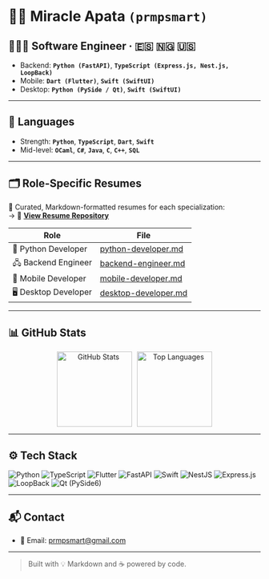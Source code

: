 # 👋🏽 Miracle Apata **`(prmpsmart)`**

## 🧑🏽‍💻 Software Engineer · 🇪🇸 🇳🇬 🇺🇸

- Backend: **`Python (FastAPI)`**, **`TypeScript (Express.js, Nest.js, LoopBack)`**
- Mobile: **`Dart (Flutter)`**, **`Swift (SwiftUI)`**
- Desktop: **`Python (PySide / Qt)`**, **`Swift (SwiftUI)`**

---

## 🧠 Languages

- Strength: **`Python`**, **`TypeScript`**, **`Dart`**, **`Swift`**
- Mid-level: **`OCaml`**, **`C#`**, **`Java`**, **`C`**, **`C++`**, **`SQL`**

---

## 🗂️ Role-Specific Resumes

📄 Curated, Markdown-formatted resumes for each specialization:  
→ 🔗 **[View Resume Repository](https://github.com/prmpsmart/miracle-apata-resumes)**

| Role                 | File                                                                                                      |
| -------------------- | --------------------------------------------------------------------------------------------------------- |
| 🐍 Python Developer  | [python-developer.md](https://github.com/prmpsmart/miracle-apata-resumes/blob/main/python-developer.md)   |
| 🖧 Backend Engineer   | [backend-engineer.md](https://github.com/prmpsmart/miracle-apata-resumes/blob/main/backend-engineer.md)   |
| 📱 Mobile Developer  | [mobile-developer.md](https://github.com/prmpsmart/miracle-apata-resumes/blob/main/mobile-developer.md)   |
| 🖥️ Desktop Developer | [desktop-developer.md](https://github.com/prmpsmart/miracle-apata-resumes/blob/main/desktop-developer.md) |

---

## 📊 GitHub Stats

<div align="center" style="display: flex; flex-wrap: wrap; justify-content: center; gap: 10px;">
<img src="https://github-readme-stats.vercel.app/api?username=prmpsmart&show_icons=true&theme=nightowl&hide_border=true" height="150" alt="GitHub Stats" />
<img src="https://github-readme-stats.vercel.app/api/top-langs/?username=prmpsmart&layout=compact&theme=tokyonight&hide_border=true" height="150" alt="Top Languages" />
</div>

---

## ⚙️ Tech Stack

![Python](https://img.shields.io/badge/Python-3670A0?style=for-the-badge&logo=python&logoColor=ffdd54)
![TypeScript](https://img.shields.io/badge/TypeScript-3178C6?style=for-the-badge&logo=typescript&logoColor=white)
![Flutter](https://img.shields.io/badge/Flutter-02569B?style=for-the-badge&logo=flutter&logoColor=white)
![FastAPI](https://img.shields.io/badge/FastAPI-009688?style=for-the-badge&logo=fastapi&logoColor=white)
![Swift](https://img.shields.io/badge/Swift-FA7343?style=for-the-badge&logo=swift&logoColor=white)
![NestJS](https://img.shields.io/badge/NestJS-E0234E?style=for-the-badge&logo=nestjs&logoColor=white)
![Express.js](https://img.shields.io/badge/Express.js-404D59?style=for-the-badge&logo=express&logoColor=white)
![LoopBack](https://img.shields.io/badge/LoopBack-3F83F8?style=for-the-badge&logo=data:image/svg+xml;base64,PHN2ZyBmaWxsPSIjZmZmIiB4bWxucz0iaHR0cDovL3d3dy53My5vcmcvMjAwMC9zdmciIHdpZHRoPSIyMiIgaGVpZ2h0PSIyMiIgdmlld0JveD0iMCAwIDY0IDY0Ij48cGF0aCBkPSJNNTUuODI1IDAgNDguOTU0IDguOTM2IDM2LjEzNyAyNi4yMDUgMjYuMDE3IDE1LjQwNCAwIDM0LjA5OCAxMi4wODkgNjQuMDAzIDM0LjI3NyA1Mi42NTggNTEuMDQ3IDQyLjM3OCA1NS44MjUgMHoiLz48L3N2Zz4=&logoColor=white)
![Qt (PySide6)](<https://img.shields.io/badge/Qt%20(PySide6)-41CD52?style=for-the-badge&logo=qt&logoColor=white>)

---

## 📬 Contact

- 📧 Email: [prmpsmart@gmail.com](mailto:prmpsmart@gmail.com)

---

> Built with 💡 Markdown and ☕ powered by code.
